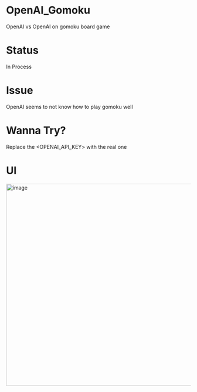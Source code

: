 # OpenAI_Gomoku
OpenAI vs OpenAI on gomoku board game

# Status
In Process

# Issue
OpenAI seems to not know how to play gomoku well

# Wanna Try?
Replace the <OPENAI_API_KEY> with the real one

# UI
<img width="549" alt="image" src="https://github.com/user-attachments/assets/4f1a69a6-1ab4-4d06-b411-d519944c0eb0" />
